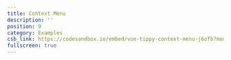 ```yaml
---
title: Context Menu
description: ''
position: 9
category: Examples
csb_link: https://codesandbox.io/embed/vue-tippy-context-menu-j6ofb?module=/src/App.js&hidenavigation=1&theme=dark
fullscreen: true
---
```


<code-sandbox :src="csb_link"></code-sandbox>
